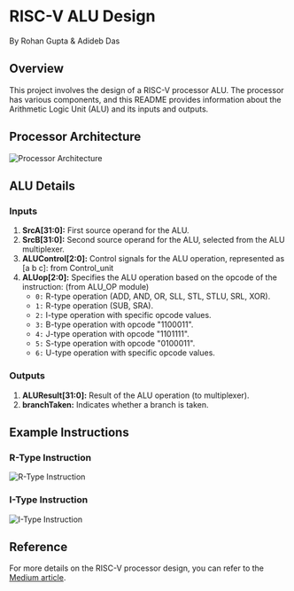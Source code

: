 # RISC-V ALU Design
By Rohan Gupta & Adideb Das

## Overview

This project involves the design of a RISC-V processor ALU. The processor has various components, and this README provides information about the Arithmetic Logic Unit (ALU) and its inputs and outputs.

## Processor Architecture

![Processor Architecture](https://github.com/Rohan7Gupta/smitrv/assets/107053094/ef118744-9367-43c2-9b14-e6c7b1c1c094)

## ALU Details

### Inputs

1. **SrcA[31:0]:** First source operand for the ALU.
2. **SrcB[31:0]:** Second source operand for the ALU, selected from the ALU multiplexer.
3. **ALUControl[2:0]:** Control signals for the ALU operation, represented as [a b c]: from Control_unit
4. **ALUop[2:0]:** Specifies the ALU operation based on the opcode of the instruction: (from ALU_OP module)
   - `0:` R-type operation (ADD, AND, OR, SLL, STL, STLU, SRL, XOR).
   - `1:` R-type operation (SUB, SRA).
   - `2:` I-type operation with specific opcode values.
   - `3:` B-type operation with opcode "1100011".
   - `4:` J-type operation with opcode "1101111".
   - `5:` S-type operation with opcode "0100011".
   - `6:` U-type operation with specific opcode values.

### Outputs

1. **ALUResult[31:0]:** Result of the ALU operation (to multiplexer).
2. **branchTaken:** Indicates whether a branch is taken.

## Example Instructions

### R-Type Instruction

![R-Type Instruction](https://github.com/Rohan7Gupta/smitrv/assets/107053094/aa4e96d8-b3d9-4223-8078-18cca0e9445c)

### I-Type Instruction

![I-Type Instruction](https://github.com/Rohan7Gupta/smitrv/assets/107053094/b7374167-2251-4479-a7c9-46cf2f3f85b2)

## Reference

For more details on the RISC-V processor design, you can refer to the [Medium article](https://medium.com/programmatic/how-to-design-a-risc-v-processor-12388e1163c).

